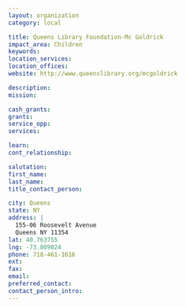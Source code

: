 ```yaml
---
layout: organization
category: local

title: Queens Library Foundation-Mc Goldrick
impact_area: Children
keywords: 
location_services: 
location_offices: 
website: http://www.queenslibrary.org/mcgoldrick

description: 
mission: 

cash_grants: 
grants: 
service_opp: 
services: 

learn: 
cont_relationship: 

salutation: 
first_name: 
last_name: 
title_contact_person: 

city: Queens
state: NY
address: |
  155-06 Roosevelt Avenue    
  Queens NY 11354
lat: 40.763755
lng: -73.809824
phone: 718-461-1616
ext: 
fax: 
email: 
preferred_contact: 
contact_person_intro: 
---
```

